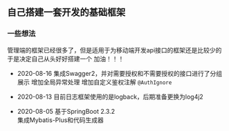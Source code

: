 ## 自己搭建一套开发的基础框架

### 一些想法
管理端的框架已经很多了，但是适用于为移动端开发api接口的框架还是比较少的
于是决定自己从头好好搭建一个
加油！！！

- 2020-08-16
集成Swagger2，并对需要授权和不需要授权的接口进行了分组展示
增加全局异常处理
增加自定义鉴权注解 `@AuthIgnore`

- 2020-08-13
目前日志框架使用的是logback，后期准备更换为log4j2

- 2020-08-05
基于SpringBoot 2.3.2     
集成Mybatis-Plus和代码生成器